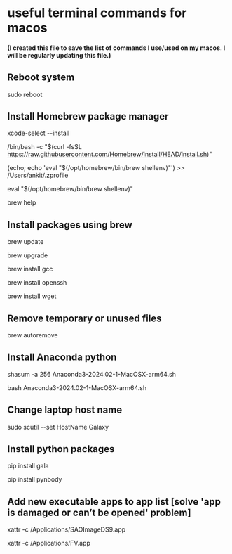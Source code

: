 # useful terminal commands for macos
#### (I created this file to save the list of commands I use/used on my macos. I will be regularly updating this file.)

## Reboot system
sudo reboot

## Install Homebrew package manager
xcode-select --install

/bin/bash -c "$(curl -fsSL https://raw.githubusercontent.com/Homebrew/install/HEAD/install.sh)"

(echo; echo 'eval "$(/opt/homebrew/bin/brew shellenv)"') >> /Users/ankit/.zprofile

eval "$(/opt/homebrew/bin/brew shellenv)"

brew help

## Install packages using brew
brew update

brew upgrade

brew install gcc

brew install openssh

brew install wget

## Remove temporary or unused files
brew autoremove

## Install Anaconda python
shasum -a 256 Anaconda3-2024.02-1-MacOSX-arm64.sh

bash Anaconda3-2024.02-1-MacOSX-arm64.sh

## Change laptop host name
sudo scutil --set HostName Galaxy

## Install python packages
pip install gala

pip install pynbody

## Add new executable apps to app list [solve 'app is damaged or can’t be opened' problem]
xattr -c /Applications/SAOImageDS9.app

xattr -c /Applications/FV.app
